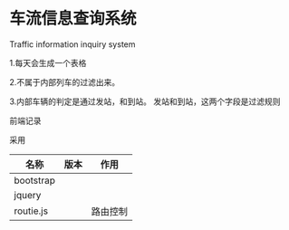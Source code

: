 # 车流信息查询系统
Traffic information inquiry system


1.每天会生成一个表格

2.不属于内部列车的过滤出来。

3.内部车辆的判定是通过发站，和到站。  发站和到站，这两个字段是过滤规则



前端记录

采用

|名称|版本|作用|
|----|------|------|
|bootstrap|||
|jquery|||
|routie.js||路由控制|

